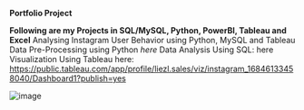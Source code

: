 **Portfolio Project**

**Following are my Projects in SQL/MySQL, Python, PowerBI, Tableau and Excel**
Analysing Instagram User Behavior using Python, MySQL and Tableau
Data Pre-Processing using Python _here_
Data Analysis Using SQL: here 
Visualization Using Tableau here: https://public.tableau.com/app/profile/liezl.sales/viz/instagram_16846133458040/Dashboard1?publish=yes

![image](https://github.com/zl-as/portfolioproject/assets/114416299/6662b7bf-648c-41d8-8b0d-7e63db51d8d6)




